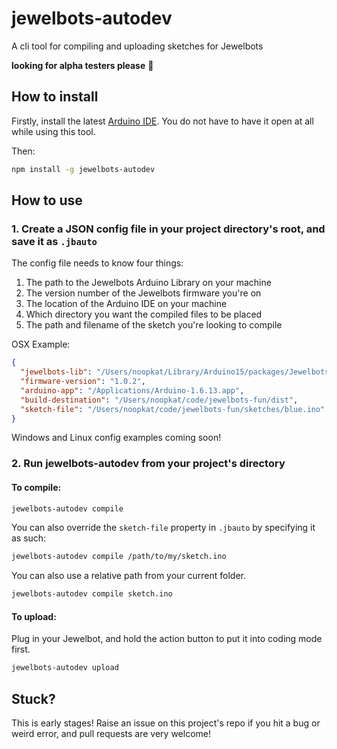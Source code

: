 # jewelbots-autodev

A cli tool for compiling and uploading sketches for Jewelbots

**looking for alpha testers please** :sparkling_heart:

## How to install

Firstly, install the latest [Arduino IDE](https://www.arduino.cc/en/Main/Software). You do not have to have it open at all while using this tool.

Then:

```bash
npm install -g jewelbots-autodev
```

## How to use

### 1. Create a JSON config file in your project directory's root, and save it as `.jbauto`

The config file needs to know four things:

1. The path to the Jewelbots Arduino Library on your machine
2. The version number of the Jewelbots firmware you're on
3. The location of the Arduino IDE on your machine
4. Which directory you want the compiled files to be placed
5. The path and filename of the sketch you're looking to compile

OSX Example:

```json
{
  "jewelbots-lib": "/Users/noopkat/Library/Arduino15/packages/Jewelbots_Arduino_Library",
  "firmware-version": "1.0.2",
  "arduino-app": "/Applications/Arduino-1.6.13.app",
  "build-destination": "/Users/noopkat/code/jewelbots-fun/dist",
  "sketch-file": "/Users/noopkat/code/jewelbots-fun/sketches/blue.ino"
}
```

Windows and Linux config examples coming soon!

### 2. Run jewelbots-autodev from your project's directory

#### To compile:

```bash
jewelbots-autodev compile
```

You can also override the `sketch-file` property in `.jbauto` by specifying it as such:

```bash
jewelbots-autodev compile /path/to/my/sketch.ino
```

You can also use a relative path from your current folder.

```bash
jewelbots-autodev compile sketch.ino 
```

#### To upload:

Plug in your Jewelbot, and hold the action button to put it into coding mode first.

```bash
jewelbots-autodev upload
```

## Stuck?

This is early stages! Raise an issue on this project's repo if you hit a bug or weird error, and pull requests are very welcome!
